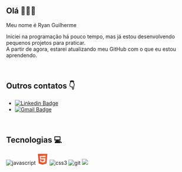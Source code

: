 ## Olá 🙋🏻‍♂️

Meu nome é Ryan Guilherme 

Iniciei na programação há pouco tempo, mas já estou desenvolvendo pequenos projetos para praticar.  
A partir de agora, estarei atualizando meu GitHub com o que eu estou aprendendo.

&nbsp;
## Outros contatos 👇

- [![Linkedin Badge](https://img.shields.io/badge/-LinkedIn-blue?style=flat-square&logo=Linkedin&logoColor=white&link=https://www.linkedin.com/in/ryanguilherme/)](https://www.linkedin.com/in/ryanguilherme/) 
- [![Gmail Badge](https://img.shields.io/badge/-Gmail-D14836?&style=flat-square&logo=Gmail&logoColor=white&link=mailto:ryan.guilherme.740@gmail.com)](mailto:ryan.guilherme.740@gmail.com)

&nbsp;
## Tecnologias 💻

 <div class="row">
   <img src="https://devicons.github.io/devicon/devicon.git/icons/javascript/javascript-original.svg" alt="javascript" width="30" height="30"/>
   <img src="https://github.com/devicons/devicon/blob/master/icons/html5/html5-original.svg" alt="html5" width="30" height="30"/>
   <img src="https://devicons.github.io/devicon/devicon.git/icons/css3/css3-original.svg" alt="css3" width="30" height="30"/>
   <img src="https://devicons.github.io/devicon/devicon.git/icons/git/git-original.svg" alt="git" width="30" height="30"/>
   <img src="https://cdn.svgporn.com/logos/visual-studio-code.svg" height="30">
 </div>
